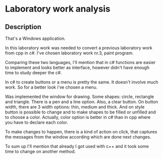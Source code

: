

# Laboratory work analysis
## Description 
That's a Windows application.
 
In this laboratory work was needed to convert a previous laboratory work from cpp in c#. I've chosen laboratory work nr.3, paint program.
 
Comparing these two languages, I'll mention that in c# functions are easier to implement and looks better as interface,  however didn't have enough time to study deeper the c#.

In c# to create buttons or a menu is pretty the same. It doesn't involve much work. So for a better look i've chosen a menu.

Was implemented the window for drawing. Some shapes: circle, rectangle and triangle. There is a pen and a line option. Also, a clear button. 
On button width, there are 3 width options: thin, medium and thick. And on style button is possible to change and to make shapes to be filled or unfilled and to choose a color. Actually, color option is better in c# than in cpp where you have to declare each color.

To make changes to happen, there is a kind of action on click, that captures the messages from the window according which are done next changes.

To sum up I'll mention that already I got used with c++ and it took some time to change on another method.
